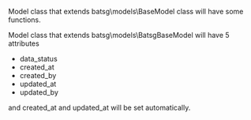 Model class that extends batsg\models\BaseModel class will have some functions.

Model class that extends batsg\models\BatsgBaseModel will have 5 attributes
* data_status
* created_at
* created_by
* updated_at
* updated_by

and created_at and updated_at will be set automatically.